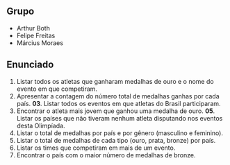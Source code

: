 ## Grupo

- Arthur Both
- Felipe Freitas
- Március Moraes


## Enunciado

01. Listar todos os atletas que ganharam medalhas de ouro e o nome do evento em que competiram.
02.  Apresentar a contagem do número total de medalhas ganhas por cada país.
**03**. Listar todos os eventos em que atletas do Brasil participaram.
04. Encontrar o atleta mais jovem que ganhou uma medalha de ouro.
**05**. Listar os países que não tiveram nenhum atleta disputando nos eventos desta Olimpíada.
06. Listar o total de medalhas por país e por gênero (masculino e feminino).
07. Listar o total de medalhas de cada tipo (ouro, prata, bronze) por país.
08. Listar os times que competiram em mais de um evento.
09. Encontrar o país com o maior número de medalhas de bronze.
